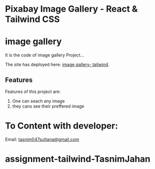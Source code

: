 # Pixabay Image Gallery - React & Tailwind CSS 

# image gallery

It is the code of image gallery Project...

The site has deployed here: [image gallery- tailwind](https://tailwind-assignment.web.app/).


## Features
Features of this project are:
1. One can seach any image
2. they cans see their preffered image




# To Content with developer:
Email: tasnim047sultana@gmail.com


# assignment-tailwind-TasnimJahan


```# assignment-tailwind
